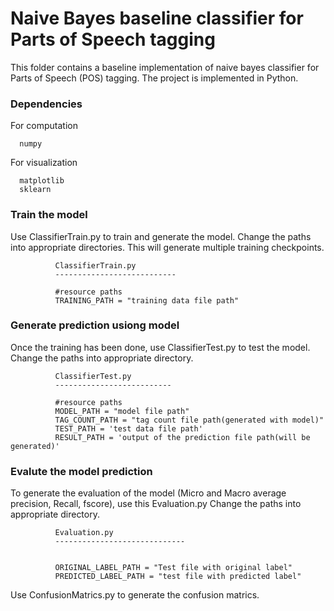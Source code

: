 Naive Bayes baseline classifier for Parts of Speech tagging
=============================================================

This folder contains a baseline implementation of naive bayes classifier for Parts of Speech (POS) tagging. The project is implemented in Python.


### Dependencies

For computation

      numpy

For visualization

      matplotlib
      sklearn
      
### Train the model

Use ClassifierTrain.py to train and generate the model. Change the paths into appropriate directories. This will generate multiple training checkpoints.
              
              ClassifierTrain.py
              ---------------------------
              
              #resource paths
              TRAINING_PATH = "training data file path"
                       

### Generate prediction usiong model

Once the training has been done, use ClassifierTest.py to test the model. Change the paths into appropriate directory.

              ClassifierTest.py
              --------------------------
              
              #resource paths
              MODEL_PATH = "model file path"
              TAG_COUNT_PATH = "tag count file path(generated with model)"
              TEST_PATH = 'test data file path'
              RESULT_PATH = 'output of the prediction file path(will be generated)'
              
### Evalute the model prediction

To generate the evaluation of the model (Micro and Macro average precision, Recall, fscore), use this Evaluation.py Change the paths into appropriate directory.

              Evaluation.py
              -----------------------------
              
              
              ORIGINAL_LABEL_PATH = "Test file with original label"
              PREDICTED_LABEL_PATH = "test file with predicted label"
              
Use ConfusionMatrics.py to generate the confusion matrics.

<img>
              
              
          
